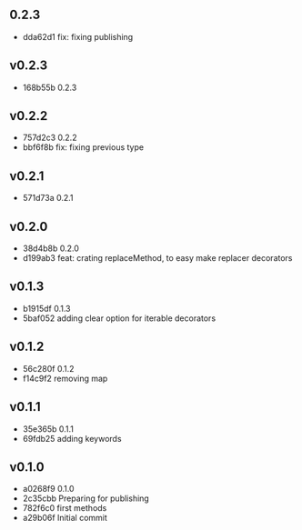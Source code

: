 
## 0.2.3
* dda62d1 fix: fixing publishing
## v0.2.3
* 168b55b 0.2.3
## v0.2.2
* 757d2c3 0.2.2
* bbf6f8b fix: fixing previous type
## v0.2.1
* 571d73a 0.2.1
## v0.2.0
* 38d4b8b 0.2.0
* d199ab3 feat: crating replaceMethod, to easy make replacer decorators
## v0.1.3
* b1915df 0.1.3
* 5baf052 adding clear option for iterable decorators
## v0.1.2
* 56c280f 0.1.2
* f14c9f2 removing map
## v0.1.1
* 35e365b 0.1.1
* 69fdb25 adding keywords
## v0.1.0
* a0268f9 0.1.0
* 2c35cbb Preparing for publishing
* 782f6c0 first methods
* a29b06f Initial commit
